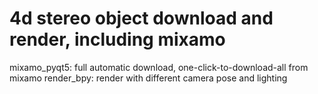 # 4d stereo object download and render, including mixamo

mixamo_pyqt5:  full automatic download, one-click-to-download-all from mixamo
render_bpy: render with different camera pose and lighting

